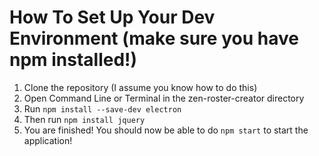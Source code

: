 # How To Set Up Your Dev Environment (make sure you have npm installed!)
1. Clone the repository (I assume you know how to do this)
2. Open Command Line or Terminal in the zen-roster-creator directory
3. Run ```npm install --save-dev electron```
4. Then run ```npm install jquery```
5. You are finished! You should now be able to do ```npm start``` to start the application!
